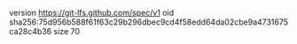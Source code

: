 version https://git-lfs.github.com/spec/v1
oid sha256:75d956b588f61f63c29b296dbec9cd4f58edd64da02cbe9a4731675ca28c4b36
size 70
